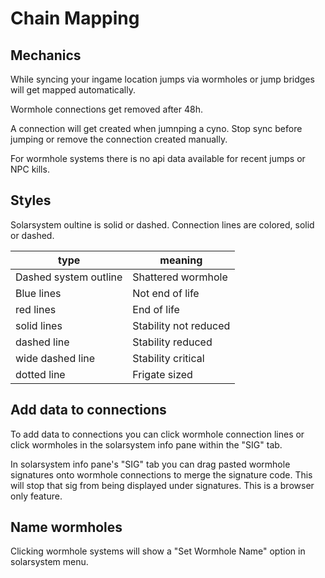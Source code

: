 # Chain Mapping

## Mechanics
While syncing your ingame location jumps via wormholes or jump bridges will get mapped automatically.

Wormhole connections get removed after 48h.

A connection will get created when jumnping a cyno. Stop sync before jumping or remove the connection created manually.

For wormhole systems there is no api data available for recent jumps or NPC kills.

## Styles
Solarsystem oultine is solid or dashed. Connection lines are colored, solid or dashed.

|type| meaning |
|--|--|
| Dashed system outline | Shattered wormhole |
| Blue lines | Not end of life |
| red lines | End of life |
| solid lines | Stability not reduced |
| dashed line | Stability reduced|
| wide dashed line| Stability critical |
| dotted line| Frigate sized |

## Add data to connections
To add data to connections you can click wormhole connection lines or click wormholes in the solarsystem info pane within the "SIG" tab.

In solarsystem info pane's "SIG" tab you can drag pasted wormhole signatures onto wormhole connections to merge the signature code. This will stop that sig from being displayed under signatures. This is a browser only feature.

## Name wormholes
Clicking wormhole systems will show a "Set Wormhole Name" option in solarsystem menu.
<!--stackedit_data:
eyJoaXN0b3J5IjpbMTI0MjEzNDY4LC0xOTQzOTU1OTc5LDE2Mz
cxODQ5MCw2NzA3MTk1NTEsLTQ1Nzc4MTMxLC0zMzI0NDcyOTdd
fQ==
-->